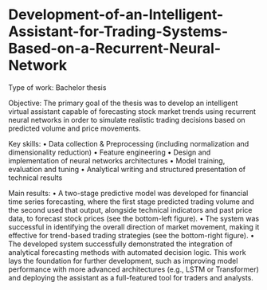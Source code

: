 # Development-of-an-Intelligent-Assistant-for-Trading-Systems-Based-on-a-Recurrent-Neural-Network

Type of work: Bachelor thesis

Objective: The primary goal of the thesis was to develop an intelligent virtual assistant capable of forecasting stock market trends using recurrent neural networks in order to simulate realistic trading decisions based on predicted volume and price movements.

Key skills:
•	Data collection & Preprocessing (including normalization and dimensionality reduction)
•	Feature engineering
•	Design and implementation of neural networks architectures
•	Model training, evaluation and tuning
•	Analytical writing and structured presentation of technical results

Main results: 
•	A two-stage predictive model was developed for financial time series forecasting, where the first stage predicted trading volume and the second used that output, alongside technical indicators and past price data, to forecast stock prices (see the bottom-left figure).
•	The system was successful in identifying the overall direction of market movement, making it effective for trend-based trading strategies (see the bottom-right figure).
•	The developed system successfully demonstrated the integration of analytical forecasting methods with automated decision logic. This work lays the foundation for further development, such as improving model performance with more advanced architectures (e.g., LSTM or Transformer) and deploying the assistant as a full-featured tool for traders and analysts.
